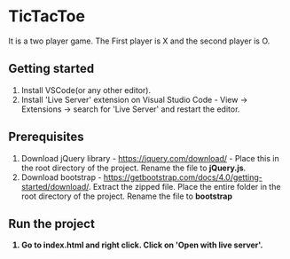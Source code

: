 # TicTacToe

It is a two player game. The First player is X and the second player is O.

## Getting started

1. Install VSCode(or any other editor).<br/>
2. Install 'Live Server' extension on Visual Studio Code - View -> Extensions -> search for 'Live Server' and restart the editor.<br/>

## Prerequisites

1. Download jQuery library - https://jquery.com/download/ - Place this in the root directory of the project. Rename the file to <strong>jQuery.js</strong>. 
2. Download bootstrap - https://getbootstrap.com/docs/4.0/getting-started/download/. Extract the zipped file. Place the entire folder in the root directory of the project. Rename the file to <strong>bootstrap</bootstrap>

## Run the project

1. Go to index.html and right click. Click on 'Open with live server'.
